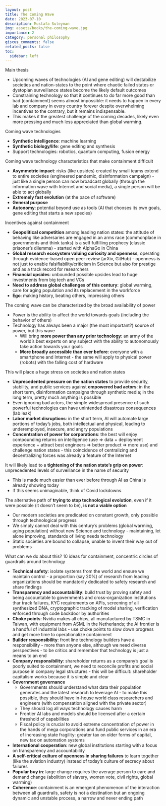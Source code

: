 ```yaml
---
layout: post
title: The Coming Wave
date: 2023-07-10
description: Mustafa Suleyman
img: assets/books/the-coming-wave.jpg
importance: 2
category: personal philosophy
giscus_comments: false
related_posts: false
toc:
  sidebar: left
---
```


Main thesis
- Upcoming waves of technologies (AI and gene editing) will destabilize societies and nation-states to the point where chaotic failed states or dystopian surveillance states become the likely default outcomes
- Constraining technology so that it continues to do far more good than bad (containment) seems almost impossible: it needs to happen in every lab and company in every country forever despite overwhelming incentives to the contrary, but it remains indispensable. 
- This makes it the greatest challenge of the coming decades, likely even more pressing and much less appreciated than global warming.

Coming wave technologies
- **Synthetic intelligence**: machine learning
- **Synthetic biology/life**: gene editing and synthesis
- Support technologies: robotics, quantum computing, fusion energy

Coming wave technology characteristics that make containment difficult
- **Asymmetric impact**: risks (like upsides) created by small teams extend to entire societies (engineered pandemic, disinformation campaign) - just like a single person can now broadcast globally (through the information wave with Internet and social media), a single person will be able to act globally
- **Extremely fast evolution** (at the pace of software)
- **General purpose**
- **Autonomy**: potential beyond use as tools (AI that chooses its own goals, gene editing that starts a new species)

Incentives against containment
- **Geopolitical competition** among leading nation states: the attitude of behaving like adversaries are engaged in an arms race (commonplace in governments and think tanks) is a self fulfilling prophecy (classic prisoner’s dilemma) - started with AlphaGo in China
- **Global research ecosystem valuing curiosity and openness**, operating through evidence-based open peer review (arXiv, GitHub) - openness is not just to enable falsifiability/criticism in Science but also for prestige and as a track record for researchers
- **Financial upsides**: unbounded possible upsides lead to huge investments from big tech and VCs
- **Need to address global challenges of this century**: global warming, care for aging population and its replacement in the workforce
- **Ego**: making history, beating others, impressing others

The coming wave can be characterized by the broad availability of power
  - Power is the ability to affect the world towards goals (including the behavior of others)
  - Technology has always been a major (the most important?) source of power, but this wave
      - Will bring **more power than any prior technology**: an army of the world’s best experts on any subject with the ability to autonomously take action towards your goals
      - **More broadly accessible than ever before**: everyone with a smartphone and Internet - the same will apply to physical power (robots) with the falling cost of hardware

This will place a huge stress on societies and nation states
- **Unprecedented pressure on the nation states** to provide security, stability, and public services against **empowered bad actors**: in the short term, disinformation campaigns through synthetic media; in the long term, pretty much anything is possible
- Even ignoring bad actors, the simple widespread presence of such powerful technologies can have unintended disastrous consequences (lab leak)
- **Labor market disruptions**: in the short term, AI will automate large portions of today’s jobs, both intellectual and physical, leading to underemployed, insecure, and angry populations
- **Concentration of power for corporations**: the best will enjoy compounding returns on intelligence (use ⇒ data + deployment experience + attract best engineers ⇒ better product ⇒ more use) and challenge nation states - this coincidence of centralizing and decentralizing forces was already a feature of the Internet

It will likely lead to a **tightening of the nation state’s grip on power**: unprecedented levels of surveillance in the name of security
- This is made much easier than ever before through AI as China is already showing today
- If this seems unimaginable, think of Covid lockdowns

The alternative path of **trying to stop technological evolution**, even if it were possible (it doesn’t seem to be), **is not a viable option**
- Our modern societies are predicated on constant growth, only possible through technological progress
- We simply cannot deal with this century’s problems (global warming, aging population) without new Science and technology - maintaining, let alone improving, standards of living needs technology
- Static societies are bound to collapse, unable to invent their way out of problems

What can we do about this? 10 ideas for containment, concentric circles of guardrails around technology
- **Technical safety**: isolate systems from the world and ensure we maintain control - a proportion (say 20%) of research from leading organizations should be mandatorily dedicated to safety research and share findings
- **Transparency and accountability**: build trust by proving safety and being accountable to governments and cross-organization institutions thar track failures, KYC requirements on APIs, screening of all synthesized DNA, cryptographic tracking of model sharing, verification enforced through code backdoor by authorities
- **Choke points**: Nvidia makes all chips, all manufactured by TSMC in Taiwan, with equipment from ASML in the Netherlands; the AI frontier is a handful of industrial labs - use choke points to slow down progress and get more time to operationalize containment
- **Builder responsibility**: front line technology builders have a responsibility - more than anyone else, although we need diverse perspectives - to be critics and remember that technology is just a means to an end
- **Company responsibility**: shareholder returns as a company’s goal is poorly suited to containment, we need to reconcile profits and social purpose in company legal structures - this will be difficult: shareholder capitalism works because it is simple and clear
- **Government governance**
    - Governments should understand what data their population generates and the latest research to leverage AI - to make this possible, they should have in-house world class researchers and engineers (with compensation aligned with the private sector)
    - They should log all ways technology causes harm
    - Frontier AI labs and models should be licensed after a certain threshold of capabilities
    - Fiscal policy is crucial to avoid extreme concentration of power in the hands of mega corporations and fund public services in an era of increasing state fragility: greater tax on older forms of capital, new tax on automation systems
- **International cooperation**: new global institutions starting with a focus on transparency and accountability
- **A self-critical culture of openness in sharing failures** to learn together (like the aviation industry) instead of today’s culture of secrecy about failures
- **Popular buy in**: large change requires the average person to care and demand change (abolition of slavery, women vote, civil rights, global warming)
- **Coherence**: containment is an emergent phenomenon of the interaction between all guardrails, safety is not a destination but an ongoing dynamic and unstable process, a narrow and never ending path
